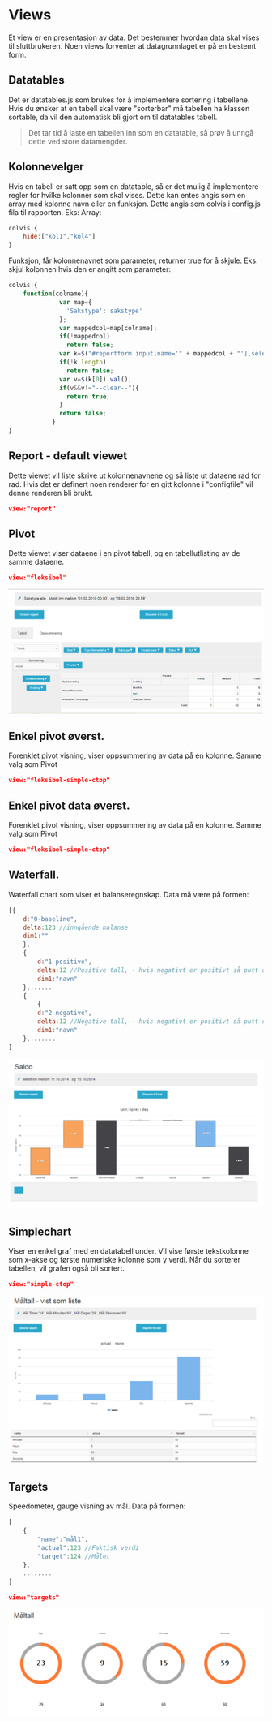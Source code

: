 # Views
Et view er en presentasjon av data. Det bestemmer hvordan data skal vises til sluttbrukeren. Noen views forventer at datagrunnlaget er på en bestemt form.

## Datatables

Det er datatables.js som brukes for å implementere sortering i tabellene. Hvis du ønsker at en tabell skal være "sorterbar" må tabellen ha klassen sortable, da vil den automatisk bli gjort om til datatables tabell. 

<blockquote class="tip">Det tar tid å laste en tabellen inn som en datatable, så prøv å unngå dette ved store datamengder.</blockquote> 

## Kolonnevelger

Hvis en tabell er satt opp som en datatable, så er det mulig å implementere regler for hvilke kolonner som skal vises. Dette kan entes angis som en array med kolonne navn eller en funksjon. Dette angis som colvis i config.js fila til rapporten. Eks:
Array:
```js
colvis:{
    hide:["kol1","kol4"]
}
```

Funksjon, får kolonnenavnet som parameter, returner true for å skjule.
Eks: skjul kolonnen hvis den er angitt som parameter:
```js
colvis:{
    function(colname){
              var map={
                'Sakstype':'sakstype'
              };
              var mappedcol=map[colname];
              if(!mappedcol)
                return false;
              var k=$("#reportform input[name='" + mappedcol + "'],select[name='" + mappedcol + "']");
              if(!k.length)
                return false;
              var v=$(k[0]).val();
              if(v&&v!="--clear--"){
                return true;
              }
              return false;
            }
}
```

## Report - default viewet

Dette viewet vil liste skrive ut kolonnenavnene og så liste ut dataene rad for rad. Hvis det er definert noen renderer for en gitt kolonne i "configfile" vil denne renderen bli brukt.
```json
view:"report"
```

## Pivot

Dette viewet viser dataene i en pivot tabell, og en tabellutlisting av de samme dataene. 

```json
view:"fleksibel"
```

![Image of simplechart](/images/views/fleksibel.png)

## Enkel pivot øverst.
Forenklet pivot visning, viser oppsummering av data på en kolonne. Samme valg som Pivot

```json
view:"fleksibel-simple-ctop"
```

## Enkel pivot data øverst.
Forenklet pivot visning, viser oppsummering av data på en kolonne. Samme valg som Pivot
```json
view:"fleksibel-simple-ctop"
```

## Waterfall.
Waterfall chart som viser et balanseregnskap. Data må være på formen:
```js
[{
    d:"0-baseline",
    delta:123 //inngående balanse
    dim1:""
    },
    {
        d:"1-positive",
        delta:12 //Positive tall, - hvis negativt er positivt så putt det her
        dim1:"navn"
    },......
    {
        {
        d:"2-negative",
        delta:12 //Negative tall, - hvis negativt er positivt så putt det her
        dim1:"navn"
    },.......
]
```
![Image of simplechart](/images/views/waterfall.png)

## Simplechart
Viser en enkel graf med en datatabell under. Vil vise første tekstkolonne som x-akse og første numeriske kolonne som y verdi. Når du sorterer tabellen, vil grafen også bli sortert.
```json
view:"simple-ctop"
```
![Image of simplechart](/images/views/simple-ctop.png)

## Targets
Speedometer, gauge visning av mål. Data på formen:
```js
[
    {
        "name":"mål1",
        "actual":123 //Faktisk verdi
        "target":124 //Målet
    },
    ........
]
```
```json
view:"targets"
```
![Image of simplechart](/images/views/targets.png)

    


